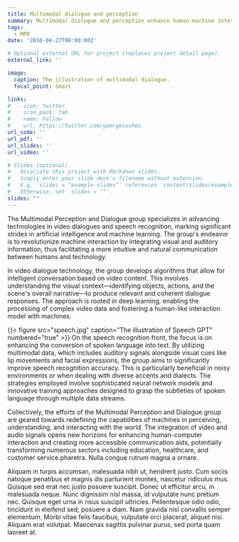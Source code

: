 ```yaml
---
title: Multimodal dialogue and perception
summary: Multimodal dialogue and perception enhance human-machine interaction by integrating various communication forms and sensory inputs for more natural and intuitive exchanges. Our research focuses on： **multi-turn video-grounded dialogue generation**, **speech perception and understanding** and **multimodel representation learning**.
tags:
  - MPD
date: '2016-04-27T00:00:00Z'

# Optional external URL for project (replaces project detail page).
external_link: ''

image:
  caption: The illustration of multimodal dialogue.
  focal_point: Smart

links:
#  - icon: twitter
#    icon_pack: fab
#    name: Follow
#    url: https://twitter.com/georgecushen
url_code: ''
url_pdf: ''
url_slides: ''
url_video: ''

# Slides (optional).
#   Associate this project with Markdown slides.
#   Simply enter your slide deck's filename without extension.
#   E.g. `slides = "example-slides"` references `content/slides/example-slides.md`.
#   Otherwise, set `slides = ""`.
slides: ""
---
```


The Multimodal Perception and Dialogue group specializes in advancing technologies in video dialogues and speech recognition, marking significant strides in artificial intelligence and machine learning. The group's endeavor is to revolutionize machine interaction by integrating visual and auditory information, thus facilitating a more intuitive and natural communication between humans and technology.

In video dialogue technology, the group develops algorithms that allow for intelligent conversation based on video content. This involves understanding the visual context—identifying objects, actions, and the scene's overall narrative—to produce relevant and coherent dialogue responses. The approach is rooted in deep learning, enabling the processing of complex video data and fostering a human-like interaction model with machines.

{{< figure src="speech.jpg" caption="The illustration of Speech GPT" numbered="true" >}}
On the speech recognition front, the focus is on enhancing the conversion of spoken language into text. By utilizing multimodal data, which includes auditory signals alongside visual cues like lip movements and facial expressions, the group aims to significantly improve speech recognition accuracy. This is particularly beneficial in noisy environments or when dealing with diverse accents and dialects. The strategies employed involve sophisticated neural network models and innovative training approaches designed to grasp the subtleties of spoken language through multiple data streams.

Collectively, the efforts of the Multimodal Perception and Dialogue group are geared towards redefining the capabilities of machines in perceiving, understanding, and interacting with the world. The integration of video and audio signals opens new horizons for enhancing human-computer interaction and creating more accessible communication aids, potentially transforming numerous sectors including education, healthcare, and customer service.pharetra. Nulla congue rutrum magna a ornare.

Aliquam in turpis accumsan, malesuada nibh ut, hendrerit justo. Cum sociis natoque penatibus et magnis dis parturient montes, nascetur ridiculus mus. Quisque sed erat nec justo posuere suscipit. Donec ut efficitur arcu, in malesuada neque. Nunc dignissim nisl massa, id vulputate nunc pretium nec. Quisque eget urna in risus suscipit ultricies. Pellentesque odio odio, tincidunt in eleifend sed, posuere a diam. Nam gravida nisl convallis semper elementum. Morbi vitae felis faucibus, vulputate orci placerat, aliquet nisi. Aliquam erat volutpat. Maecenas sagittis pulvinar purus, sed porta quam laoreet at.
